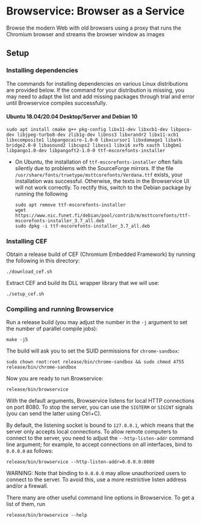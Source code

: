 # Browservice: Browser as a Service
Browse the modern Web with old browsers using a proxy that runs the Chromium browser and streams the browser window as images

## Setup

### Installing dependencies

The commands for installing dependencies on various Linux distributions are provided below. If the command for your distribution is missing, you may need to adapt the list and add missing packages through trial and error until Browservice compiles successfully.

#### Ubuntu 18.04/20.04 Desktop/Server and Debian 10

```
sudo apt install cmake g++ pkg-config libx11-dev libxcb1-dev libpoco-dev libjpeg-turbo8-dev zlib1g-dev libnss3 libxrandr2 libx11-xcb1 libxcomposite1 libpangocairo-1.0-0 libxcursor1 libxdamage1 libatk-bridge2.0-0 libasound2 libcups2 libxss1 libxi6 xvfb xauth libgbm1 libpango1.0-dev libpangoft2-1.0-0 ttf-mscorefonts-installer
```

- On Ubuntu, the installation of `ttf-mscorefonts-installer` often fails silently due to problems with the SourceForge mirrors. If the file `/usr/share/fonts/truetype/msttcorefonts/Verdana.ttf` exists, your installation was successful. Otherwise, the texts in the Browservice UI will not work correctly. To rectify this, switch to the Debian package by running the following

    ```
    sudo apt remove ttf-mscorefonts-installer
    wget https://www.nic.funet.fi/debian/pool/contrib/m/msttcorefonts/ttf-mscorefonts-installer_3.7_all.deb
    sudo dpkg -i ttf-mscorefonts-installer_3.7_all.deb
    ```

### Installing CEF

Obtain a release build of CEF (Chromium Embedded Framework) by running the following in this directory:

```
./download_cef.sh
```

Extract CEF and build its DLL wrapper library that we will use:

```
./setup_cef.sh
```

### Compiling and running Browservice

Run a release build (you may adjust the number in the `-j` argument to set the number of parallel compile jobs):

```
make -j5
```

The build will ask you to set the SUID permissions for `chrome-sandbox`:

```
sudo chown root:root release/bin/chrome-sandbox && sudo chmod 4755 release/bin/chrome-sandbox
```

Now you are ready to run Browservice:

```
release/bin/browservice
```

With the default arguments, Browservice listens for local HTTP connections on port 8080. To stop the server, you can use the `SIGTERM` or `SIGINT` signals (you can send the latter using Ctrl+C).

By default, the listening socket is bound to `127.0.0.1`, which means that the server only accepts local connections. To allow remote computers to connect to the server, you need to adjust the `--http-listen-addr` command line argument; for example, to accept connections on all interfaces, bind to `0.0.0.0` as follows:

```
release/bin/browservice --http-listen-addr=0.0.0.0:8080
```

WARNING: Note that binding to `0.0.0.0` may allow unauthorized users to connect to the server. To avoid this, use a more restrictive listen address and/or a firewall.

There many are other useful command line options in Browservice. To get a list of them, run

```
release/bin/browservice --help
```
